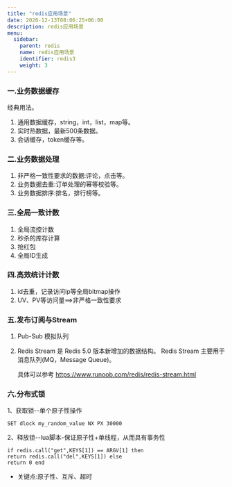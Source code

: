 ```yaml
---
title: "redis应用场景"
date: 2020-12-13T08:06:25+06:00
description: redis应用场景
menu:
  sidebar:
    parent: redis
    name: redis应用场景
    identifier: redis3
    weight: 3
---
```


### 一.业务数据缓存

经典用法。

1.  通用数据缓存，string，int，list，map等。
2.  实时热数据，最新500条数据。 
3. 会话缓存，token缓存等。

### 二.业务数据处理

1. 非严格一致性要求的数据:评论，点击等。 
2. 业务数据去重:订单处理的幂等校验等。 
3. 业务数据排序:排名，排行榜等。

### 三.全局一致计数 

1. 全局流控计数 
2. 秒杀的库存计算 
3. 抢红包 
4. 全局ID生成

### 四.高效统计计数

1. id去重，记录访问ip等全局bitmap操作 
2. UV、PV等访问量==>非严格一致性要求

### 五.发布订阅与Stream

1. Pub-Sub 模拟队列

2. Redis Stream 是 Redis 5.0 版本新增加的数据结构。
   Redis Stream 主要用于消息队列(MQ，Message Queue)。 

   具体可以参考 https://www.runoob.com/redis/redis-stream.html

### 六.分布式锁

1、获取锁--单个原子性操作

 ```
SET dlock my_random_value NX PX 30000
 ```

2、释放锁--lua脚本-保证原子性+单线程，从而具有事务性 

```
if redis.call("get",KEYS[1]) == ARGV[1] then
return redis.call("del",KEYS[1]) else
return 0 end
```

- 关键点:原子性、互斥、超时